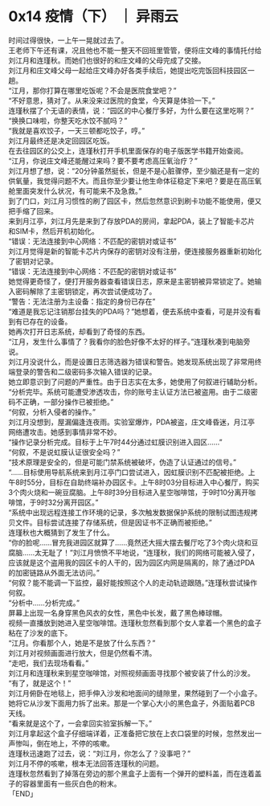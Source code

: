# 0x14 疫情（下） ｜ 异雨云
  
时间过得很快，一上午一晃就过去了。  
王老师下午还有课，况且他也不能一整天不回班里管管，便将庄文峰的事情托付给刘江月和连瑾秋。而她们也很好的和庄文峰的父母完成了交接。  
刘江月和庄文峰父母一起给庄文峰办好各类手续后，她提出吃完饭回科技园区一趟。  
“江月，那你打算在哪里吃饭呢？不会是医院食堂吧？”  
“不好意思，猜对了。从来没来过医院的食堂，今天算是体验一下。”  
连瑾秋摆了个无语的表情，说：“园区的中心餐厅多好，为什么要在这里吃啊？”  
“换换口味啦，你整天吃水饺不腻吗？”  
“我就是喜欢饺子，一天三顿都吃饺子，哼。”  
刘江月最终还是决定回园区吃饭。  
在去往园区的公交上，连瑾秋打开手机里面保存的电子版医学书籍开始查阅。  
“江月，你说庄文峰还能醒过来吗？要不要考虑高压氧治疗？”  
刘江月想了想，说：“20分钟虽然挺长，但是不是心脏骤停，至少脑还是有一定的供氧量，我觉得问题不大。而且你至少要让他生命体征稳定下来吧？要是在高压氧舱里面突发什么状况，有可能来不及急救。”  
到了门口，刘江月习惯性的刷了园区卡，然后忽然意识到刷卡功能不能使用，便又把手缩了回来。  
来到月江亭，刘江月先是来到了存放PDA的房间，拿起PDA，装上了智能卡芯片和SIM卡，然后开机初始化。  
“错误：无法连接到中心网络：不匹配的密钥对或证书”  
刘江月觉得是新的智能卡芯片内保存的密钥对没有注册，便连接服务器重新初始化了密钥对记录。  
“错误：无法连接到中心网络：不匹配的密钥对或证书”  
她觉得更奇怪了，便打开服务器查看错误日志，原来是主密钥被异常锁定了。她输入密码解除了主密钥锁定，再次尝试便成功了。  
“警告：无法注册为主设备：指定的身份已存在”  
“难道是我忘记注销那台挂失的PDA吗？”她想着，便去系统中查看，可是并没有看到有已存在的设备。  
她再次打开日志系统，却看到了奇怪的东西。  
“江月，发生什么事情了？我看你的脸色好像不太好的样子。”连瑾秋凑到电脑旁说。  
刘江月没说什么，而是设置日志筛选器为错误和警告。她发现系统出现了非常用终端登录的警告和二级密码多次输入错误的记录。  
她立即意识到了问题的严重性。由于日志实在太多，她使用了何叙进行辅助分析。  
“分析完毕。系统可能遭受渗透攻击，你的账号主认证方法已被盗用。由于二级密码不正确，一部分操作已被拒绝。”  
“何叙，分析入侵者的操作。”  
刘江月没想到，屋漏偏逢连夜雨。实验室爆炸，PDA被盗，庄文峰昏迷，月江亭网络遭攻击。她感到事情非常不妙。  
“操作记录分析完成。目标于上午7时44分通过虹膜识别进入园区……”  
“何叙，不是说虹膜认证很安全吗？”  
“技术原理是安全的，但是可能门禁系统被破坏，伪造了认证通过的信号。”  
“……目标使用导航系统来到月江亭门口尝试进入，因虹膜识别不匹配被拒绝。上午8时55分，目标在自助终端补办园区卡。上午8时03分目标进入中心餐厅，购买3个肉火烧和一碗豆腐脑。上午8时39分目标进入星空咖啡馆，于9时10分离开咖啡馆，于9时32分离开园区。”  
“系统中出现远程连接工作环境的记录，多次触发数据保护系统的限制试图违规拷贝文件。目标尝试连接了存储系统，但是因证书不正确而被拒绝。”  
连瑾秋也大概猜到了发生了什么。  
“你的脸呢……冒充我进园区就算了……竟然还大摇大摆去餐厅吃了3个肉火烧和豆腐脑……太无耻了！”刘江月愤愤不平地说，“连瑾秋，我们的网络可能被入侵了，应该就是这个盗用我的园区卡的人干的，因为园区内网是隔离的，除了通过PDA的加密链路从外面无法访问。”  
“何叙？能不能调一下监控，最好能按照这个人的走动轨迹跟随。”连瑾秋尝试操作何叙。  
“分析中……分析完成。”  
屏幕上出现一名身穿黑色风衣的女性，黑色中长发，戴了黑色棒球帽。  
视频一直播放到她进入星空咖啡馆。连瑾秋忽然看到那个女人拿着一个黑色的盒子粘在了沙发的底下。  
“江月。你看那个人，她是不是放了什么东西？”  
刘江月对视频画面进行放大，但是仍然看不清。  
“走吧，我们去现场看看。”  
刘江月和连瑾秋来到星空咖啡馆，对照视频画面寻找那个被安装了什么的沙发。  
“有了，就是这个！”  
刘江月俯卧在地毯上，把手伸入沙发和地面间的缝隙里，果然碰到了一个小盒子。  
她将它从沙发下面用力拆了出来。那是一个掌心大小的黑色盒子，外面贴着PCB天线。  
“看来就是这个了，一会拿回实验室拆解一下。”  
刘江月拿起这个盒子仔细端详着，正准备把它放在上衣口袋里的时候，忽然发出一声惨叫，倒在地上，不停的咳嗽。  
连瑾秋迅速跑了过去，说：“刘江月，你怎么了？没事吧？”  
刘江月不停的咳嗽，根本无法回答连瑾秋的问题。  
连瑾秋忽然看到了掉落在旁边的那个黑盒子上面有一个弹开的塑料盖，而在连着盖子的容器里面有一些灰白色的粉末。  
「END」  
